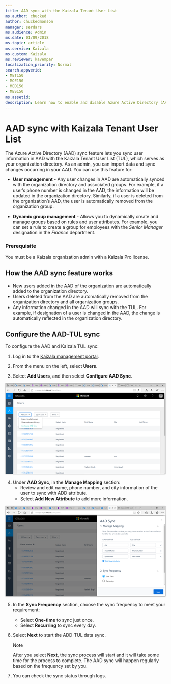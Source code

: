```yaml
---
title: AAD sync with the Kaizala Tenant User List
ms.author: chucked
author: chuckedmonson
manager: serdars
ms.audience: Admin
ms.date: 01/09/2018
ms.topic: article
ms.service: Kaizala
ms.custom: Kaizala
ms.reviewer: kavempar
localization_priority: Normal
search.appverid:
- MET150
- MOE150
- MED150
- MBS150
ms.assetid: 
description: Learn how to enable and disable Azure Active Directory (AAD) sync feature in Kaizala.
---
```


# AAD sync with Kaizala Tenant User List

The Azure Active Directory (AAD) sync feature lets you sync user information in AAD with the Kaizala Tenant User List (TUL), which serves as your organization directory. As an admin, you can import data and sync changes occurring in your AAD. You can use this feature for:

- **User management** - Any user changes in AAD are automatically synced with the organization directory and associated groups. For example, if a user’s phone number is changed in the AAD, the information will be updated in the organization directory. Similarly, if a user is deleted from the organization’s AAD, the user is automatically removed from the organization group.

- **Dynamic group management** - Allows you to dynamically create and manage groups based on rules and user attributes. For example, you can set a rule to create a group for employees with the *Senior Manager* designation in the *Finance* department.

### Prerequisite

You must be a Kaizala organization admin with a Kaizala Pro license. 

## How the AAD sync feature works

- New users added in the AAD of the organization are automatically added to the organization directory.
- Users deleted from the AAD are automatically removed from the organization directory and all organization groups.
- Any information changed in the AAD will sync with the TUL. For example, if designation of a user is changed in the AAD, the change is automatically reflected in the organization directory. 

## Configure the AAD-TUL sync

To configure the AAD and Kaizala TUL sync:

1. Log in to the [Kaizala management portal](http://manage.kaiza.la).

2. From the menu on the left, select **Users**.

3. Select **Add Users**, and then select **Configure AAD Sync**.

![Screenshot of the Add Users window in AAD Sync.](media/aad-sync-configure.png)

4. Under **AAD Sync**, in the **Manage Mapping** section:
   - Review and edit name, phone number, and city information of the user to sync with ADD attribute.
   - Select **Add New Attribute** to add more information. 

![Screenshot of the Manage Mapping window in AAD Sync.](media/aad-sync-attributes.png)

5. In the **Sync Frequency** section, choose the sync frequency to meet your requirement:
   - Select **One-time** to sync just once.
   - Select **Recurring** to sync every day. 

6. Select **Next** to start the ADD-TUL data sync. 
   > [!NOTE]
   > After you select **Next**, the sync process will start and it will take some time for the process to complete. The AAD sync will happen regularly based on the frequency set by you.

7. You can check the sync status through logs.